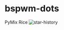 # bspwm-dots
PyMix Rice
![star-history](https://api.lucabubi.me/chart?username=Jayy-Dev&repository=bspwm-dots&color=purple)
